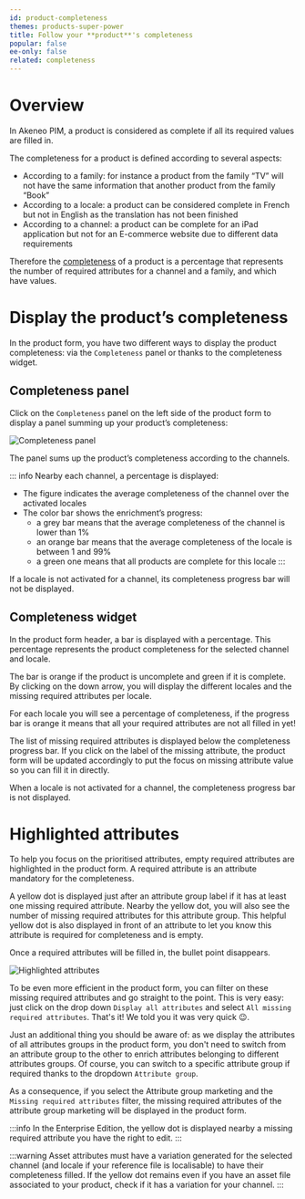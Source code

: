 ```yaml
---
id: product-completeness
themes: products-super-power
title: Follow your **product**'s completeness
popular: false
ee-only: false
related: completeness
---
```


# Overview

In Akeneo PIM, a product is considered as complete if all its required values are filled in.

The completeness for a product is defined according to several aspects:
- According to a family: for instance a product from the family “TV” will not have the same information that another product from the family “Book”
- According to a locale: a product can be considered complete in French but not in English as the translation has not been finished
- According to a channel: a product can be complete for an iPad application but not for an E-commerce website due to different data requirements

Therefore the [completeness](what-is-the-completeness.html) of a product is a percentage that represents the number of required attributes for a channel and a family, and which have values.

# Display the product’s completeness

In the product form, you have two different ways to display the product completeness: via the `Completeness` panel or thanks to the completeness widget.

## Completeness panel

Click on the `Completeness` panel on the left side of the product form to display a panel summing up your product’s completeness:

![Completeness panel](Products_PEFCompleteness.png)

The panel sums up the product’s completeness according to the channels.

::: info
Nearby each channel, a percentage is displayed:
- The figure indicates the average completeness of the channel over the activated locales
- The color bar shows the enrichment’s progress:
    - a grey bar means that the average completeness of the channel is lower than 1%
    - an orange bar means that the average completeness of the locale is between 1 and 99%
    - a green one means that all products are complete for this locale
:::

If a locale is not activated for a channel, its completeness progress bar will not be displayed.

## Completeness widget

In the product form header, a bar is displayed with a percentage.
This percentage represents the product completeness for the selected channel and locale.

The bar is orange if the product is uncomplete and green if it is complete.
By clicking on the down arrow, you will display the different locales and the missing required attributes per locale.

For each locale you will see a percentage of completeness, if the progress bar is orange it means that all your required attributes are not all filled in yet!

The list of missing required
attributes is displayed below the completeness progress bar. If you click on the label of the missing attribute, the product form will be updated accordingly to put the focus on missing attribute value so you can fill it in directly.

When a locale is not activated for a channel, the completeness progress bar is not displayed.

# Highlighted attributes

To help you focus on the prioritised attributes, empty required attributes are highlighted in the product form. A required attribute is an attribute mandatory for the completeness.

A yellow dot is displayed just after an attribute group label if it has at least one missing required attribute. Nearby the yellow dot, you will also see the number of missing required attributes for this attribute group.
This helpful yellow dot is also displayed in front of an attribute to let you know this attribute is required for completeness and is empty.

Once a required attributes will be filled in, the bullet point disappears.

![Highlighted attributes](Products_CompleteAProductProcess.gif)

To be even more efficient in the product form, you can filter on these missing required attributes and go straight to the point.
This is very easy: just click on the drop down `Display all attributes` and select `All missing required attributes`. That's it! We told you it was very quick :wink:.

Just an additional thing you should be aware of: as we display the attributes of all attributes groups in the product form, you don't need to switch from an attribute group to the other to enrich attributes belonging to different attributes groups. Of course, you can switch to a specific attribute group if required thanks to the dropdown `Attribute group`.

As a consequence, if you select the Attribute group marketing and the `Missing required attributes` filter, the missing required attributes of the attribute group marketing will be displayed in the product form.

:::info
In the Enterprise Edition, the yellow dot is displayed nearby a missing required attribute you have the right to edit.
:::

:::warning
Asset attributes must have a variation generated for the selected channel (and locale if your reference file is localisable) to have their completeness filled. If the yellow dot remains even if you have an asset file associated to your product, check if it has a variation for your channel.
:::
